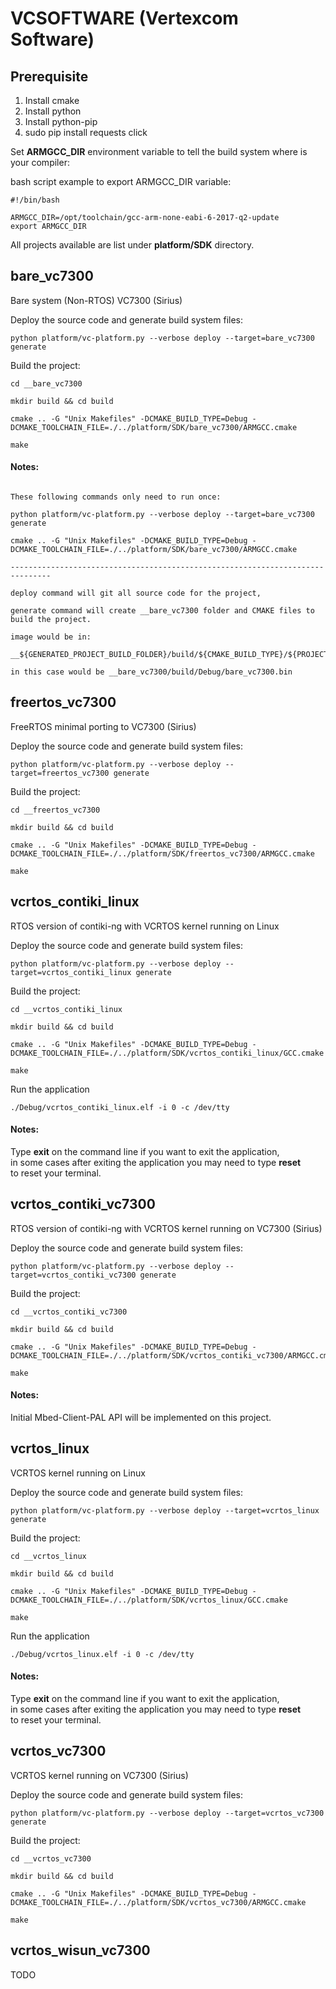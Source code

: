 # VCSOFTWARE (Vertexcom Software)

## Prerequisite

1. Install cmake
2. Install python
3. Install python-pip
4. sudo pip install requests click

Set **ARMGCC_DIR** environment variable to tell the build system where is your compiler:  

bash script example to export ARMGCC_DIR variable:
```
#!/bin/bash

ARMGCC_DIR=/opt/toolchain/gcc-arm-none-eabi-6-2017-q2-update
export ARMGCC_DIR
```

All projects available are list under **platform/SDK** directory.


## bare_vc7300

Bare system (Non-RTOS) VC7300 (Sirius)

Deploy the source code and generate build system files:
```
python platform/vc-platform.py --verbose deploy --target=bare_vc7300 generate
```

Build the project:
```
cd __bare_vc7300

mkdir build && cd build

cmake .. -G "Unix Makefiles" -DCMAKE_BUILD_TYPE=Debug -DCMAKE_TOOLCHAIN_FILE=./../platform/SDK/bare_vc7300/ARMGCC.cmake

make
```

#### Notes:

```

These following commands only need to run once:

python platform/vc-platform.py --verbose deploy --target=bare_vc7300 generate

cmake .. -G "Unix Makefiles" -DCMAKE_BUILD_TYPE=Debug -DCMAKE_TOOLCHAIN_FILE=./../platform/SDK/bare_vc7300/ARMGCC.cmake

-------------------------------------------------------------------------------

deploy command will git all source code for the project,  

generate command will create __bare_vc7300 folder and CMAKE files to build the project.  

image would be in:

__${GENERATED_PROJECT_BUILD_FOLDER}/build/${CMAKE_BUILD_TYPE}/${PROJECT}.bin

in this case would be __bare_vc7300/build/Debug/bare_vc7300.bin

```


## freertos_vc7300

FreeRTOS minimal porting to VC7300 (Sirius)

Deploy the source code and generate build system files:
```
python platform/vc-platform.py --verbose deploy --target=freertos_vc7300 generate
```

Build the project:
```
cd __freertos_vc7300

mkdir build && cd build

cmake .. -G "Unix Makefiles" -DCMAKE_BUILD_TYPE=Debug -DCMAKE_TOOLCHAIN_FILE=./../platform/SDK/freertos_vc7300/ARMGCC.cmake

make
```


## vcrtos_contiki_linux

RTOS version of contiki-ng with VCRTOS kernel running on Linux

Deploy the source code and generate build system files:
```
python platform/vc-platform.py --verbose deploy --target=vcrtos_contiki_linux generate
```

Build the project:
```
cd __vcrtos_contiki_linux

mkdir build && cd build

cmake .. -G "Unix Makefiles" -DCMAKE_BUILD_TYPE=Debug -DCMAKE_TOOLCHAIN_FILE=./../platform/SDK/vcrtos_contiki_linux/GCC.cmake

make
```

Run the application
```
./Debug/vcrtos_contiki_linux.elf -i 0 -c /dev/tty
```

#### Notes:
Type **exit** on the command line if you want to exit the application,  
in some cases after exiting the application you may need to type **reset**  
to reset your terminal.


## vcrtos_contiki_vc7300

RTOS version of contiki-ng with VCRTOS kernel running on VC7300 (Sirius)

Deploy the source code and generate build system files:
```
python platform/vc-platform.py --verbose deploy --target=vcrtos_contiki_vc7300 generate
```

Build the project:
```
cd __vcrtos_contiki_vc7300

mkdir build && cd build

cmake .. -G "Unix Makefiles" -DCMAKE_BUILD_TYPE=Debug -DCMAKE_TOOLCHAIN_FILE=./../platform/SDK/vcrtos_contiki_vc7300/ARMGCC.cmake

make
```

#### Notes:
Initial Mbed-Client-PAL API will be implemented on this project.


## vcrtos_linux

VCRTOS kernel running on Linux

Deploy the source code and generate build system files:
```
python platform/vc-platform.py --verbose deploy --target=vcrtos_linux generate
```

Build the project:
```
cd __vcrtos_linux

mkdir build && cd build

cmake .. -G "Unix Makefiles" -DCMAKE_BUILD_TYPE=Debug -DCMAKE_TOOLCHAIN_FILE=./../platform/SDK/vcrtos_linux/GCC.cmake

make
```

Run the application
```
./Debug/vcrtos_linux.elf -i 0 -c /dev/tty
```

#### Notes:
Type **exit** on the command line if you want to exit the application,  
in some cases after exiting the application you may need to type **reset**  
to reset your terminal.


## vcrtos_vc7300

VCRTOS kernel running on VC7300 (Sirius)

Deploy the source code and generate build system files:
```
python platform/vc-platform.py --verbose deploy --target=vcrtos_vc7300 generate
```

Build the project:
```
cd __vcrtos_vc7300

mkdir build && cd build

cmake .. -G "Unix Makefiles" -DCMAKE_BUILD_TYPE=Debug -DCMAKE_TOOLCHAIN_FILE=./../platform/SDK/vcrtos_vc7300/ARMGCC.cmake

make
```

## vcrtos_wisun_vc7300

TODO
